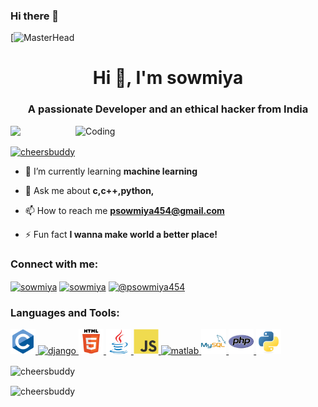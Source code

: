 ### Hi there 👋

<!--
**cheersbuddy/cheersbuddy** is a ✨ _special_ ✨ repository because its `README.md` (this file) appears on your GitHub profile.

Here are some ideas to get you started:

- 🔭 I’m currently working on ...
- 🌱 I’m currently learning ...
- 👯 I’m looking to collaborate on ...
- 🤔 I’m looking for help with ...
- 💬 Ask me about ...
- 📫 How to reach me: ...
- 😄 Pronouns: ...
- ⚡ Fun fact: ...
-->
[![MasterHead](https://in.images.search.yahoo.com/images/view;_ylt=AwrKCZEFMf5joaw8qm29HAx.;_ylu=c2VjA3NyBHNsawNpbWcEb2lkAzliYmNkM2IxODAwN2Y2N2E4MTZhODAxMmE3MDcwNzg4BGdwb3MDNQRpdANiaW5n?back=https%3A%2F%2Fin.images.search.yahoo.com%2Fsearch%2Fimages%3Fp%3Dbanner%2Bimage%2Bfor%2Bhackers%26ei%3DUTF-8%26type%3DE211IN105G91667%26fr%3Dmcafee%26fr2%3Dp%253As%252Cv%253Ai%252Cm%253Asb-top%26tab%3Dorganic%26ri%3D5&w=1024&h=410&imgurl=www.itsitio.com%2Fwp-content%2Fuploads%2F2020%2F06%2F21-Hackers-banner-1400x788-1200x480-1024x410.jpg&rurl=https%3A%2F%2Fwww.itsitio.com%2Far%2Fvulnerabilidades-los-dispositivos-iot%2F21-hackers-banner-1400x788-1200x480%2F&size=45.0KB&p=banner+image+for+hackers&oid=9bbcd3b18007f67a816a8012a7070788&fr2=p%3As%2Cv%3Ai%2Cm%3Asb-top&fr=mcafee&tt=21-Hackers-banner-1400x788-1200x480+-+ITSitio&b=0&ni=90&no=5&ts=&tab=organic&sigr=t3uhAQ7vOwNF&sigb=S0p8uWq0RLPj&sigi=nMRTmy8vAW3w&sigt=JHQ9BjLLjYjg&.crumb=nVkrJUHW1Cc&fr=mcafee&fr2=p%3As%2Cv%3Ai%2Cm%3Asb-top&type=E211IN105G91667)
<h1 align="center">Hi 👋, I'm sowmiya</h1>
<h3 align="center">A passionate Developer and an ethical hacker from India</h3>
<img align="right" alt="Coding" width="400" src="https://in.images.search.yahoo.com/images/view;_ylt=Awrx.HYjf5jHfg8i0q9HAx.;_ylu=c2VjA3NyBHNsawNpbWcEb2lkAzlmMjE2ZjM5YzQ5NmNjMDMyNDJlYjIxZmM0MjRlY2U3BGdwb3MDMzUEaXQDYmluZw--?back=https%3A%2F%2Fin.images.search.yahoo.com%2Fsearch%2Fimages%3Fp%3Danimated%2Bcoding%2Bgif%26type%3DE211IN105G91667%26fr%3Dmcafee%26fr2%3Dpiv-web%26tab%3Dorganic%26ri%3D35&w=220&h=124&imgurl=media.tenor.com%2Fimages%2F02f4df3fd64c28c4fdb3aff0bd2a6815%2Ftenor.gif&rurl=https%3A%2F%2Ftenor.com%2Fview%2Fcoding-hack-hacker-anon-anonymous-gif-14781168&size=1773.5KB&p=animated+coding+gif&oid=9f216f39c496cc03242eb21fc424ece7&fr2=piv-web&fr=mcafee&tt=Coding+Hack+GIF+-+Coding+Hack+Hacker+-+Discover+%26+Share+GIFs&b=0&ni=21&no=35&ts=&tab=organic&sigr=40e9l8EKQ37H&sigb=2hFaWXBIYbvg&sigi=um9nb3f7cFjo&sigt=5aENrVVue0pO&.crumb=nVkrJUHW1Cc&fr=mcafee&fr2=piv-web&type=E211IN105G91667
<p align="left"> <img src="https://in.images.search.yahoo.com/search/images;_ylt=Awrx.nEgLf5j5JoYXrq7HAx.;_ylu=Y29sbwNzZzMEcG9zAzEEdnRpZAMEc2VjA3BpdnM-?p=animated+coding+gif&fr2=piv-web&type=E211IN105G91667&fr=mcafee#id=34&iurl=https%3A%2F%2Fmedia.tenor.com%2Fimages%2F02f4df3fd64c28c4fdb3aff0bd2a6815%2Ftenor.gif">

<p align="left"> <a href="https://github.com/ryo-ma/github-profile-trophy"><img src="https://github-profile-trophy.vercel.app/?username=cheersbuddy" alt="cheersbuddy" /></a> </p>

- 🌱 I’m currently learning **machine learning**

- 💬 Ask me about **c,c++,python,**

- 📫 How to reach me **psowmiya454@gmail.com**

- ⚡ Fun fact **I wanna make world a better place!**

<h3 align="left">Connect with me:</h3>
<p align="left">
<a href="https://kaggle.com/sowmiya" target="blank"><img align="center" src="https://raw.githubusercontent.com/rahuldkjain/github-profile-readme-generator/master/src/images/icons/Social/kaggle.svg" alt="sowmiya" height="30" width="40" /></a>
<a href="https://www.hackerrank.com/sowmiya" target="blank"><img align="center" src="https://raw.githubusercontent.com/rahuldkjain/github-profile-readme-generator/master/src/images/icons/Social/hackerrank.svg" alt="sowmiya" height="30" width="40" /></a>
<a href="https://www.hackerearth.com/@psowmiya454" target="blank"><img align="center" src="https://raw.githubusercontent.com/rahuldkjain/github-profile-readme-generator/master/src/images/icons/Social/hackerearth.svg" alt="@psowmiya454" height="30" width="40" /></a>
</p>

<h3 align="left">Languages and Tools:</h3>
<p align="left"> <a href="https://www.cprogramming.com/" target="_blank" rel="noreferrer"> <img src="https://raw.githubusercontent.com/devicons/devicon/master/icons/c/c-original.svg" alt="c" width="40" height="40"/> </a> <a href="https://www.djangoproject.com/" target="_blank" rel="noreferrer"> <img src="https://cdn.worldvectorlogo.com/logos/django.svg" alt="django" width="40" height="40"/> </a> <a href="https://www.w3.org/html/" target="_blank" rel="noreferrer"> <img src="https://raw.githubusercontent.com/devicons/devicon/master/icons/html5/html5-original-wordmark.svg" alt="html5" width="40" height="40"/> </a> <a href="https://www.java.com" target="_blank" rel="noreferrer"> <img src="https://raw.githubusercontent.com/devicons/devicon/master/icons/java/java-original.svg" alt="java" width="40" height="40"/> </a> <a href="https://developer.mozilla.org/en-US/docs/Web/JavaScript" target="_blank" rel="noreferrer"> <img src="https://raw.githubusercontent.com/devicons/devicon/master/icons/javascript/javascript-original.svg" alt="javascript" width="40" height="40"/> </a> <a href="https://www.mathworks.com/" target="_blank" rel="noreferrer"> <img src="https://upload.wikimedia.org/wikipedia/commons/2/21/Matlab_Logo.png" alt="matlab" width="40" height="40"/> </a> <a href="https://www.mysql.com/" target="_blank" rel="noreferrer"> <img src="https://raw.githubusercontent.com/devicons/devicon/master/icons/mysql/mysql-original-wordmark.svg" alt="mysql" width="40" height="40"/> </a> <a href="https://www.php.net" target="_blank" rel="noreferrer"> <img src="https://raw.githubusercontent.com/devicons/devicon/master/icons/php/php-original.svg" alt="php" width="40" height="40"/> </a> <a href="https://www.python.org" target="_blank" rel="noreferrer"> <img src="https://raw.githubusercontent.com/devicons/devicon/master/icons/python/python-original.svg" alt="python" width="40" height="40"/> </a> </p>

<p><img align="center" src="https://github-readme-stats.vercel.app/api/top-langs?username=cheersbuddy&show_icons=true&locale=en&layout=compact" alt="cheersbuddy" /></p>

<p><img align="center" src="https://github-readme-streak-stats.herokuapp.com/?user=cheersbuddy&" alt="cheersbuddy" /></p>
